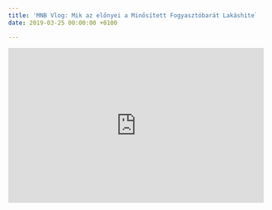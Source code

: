 ```yaml
---
title: 'MNB Vlog: Mik az előnyei a Minősített Fogyasztóbarát Lakáshitelnek?'
date: 2019-03-25 00:00:00 +0100

---
```

<iframe width="520" height="315" src="https://www.youtube.com/embed/l7Vy44y5cpk" frameborder="0" allow="accelerometer; autoplay; encrypted-media; gyroscope; picture-in-picture" allowfullscreen></iframe>